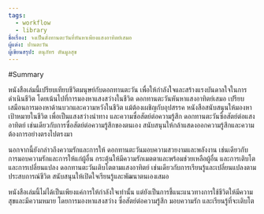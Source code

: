 ```yaml
---
tags:
  - workflow
  - library
ชื่อเรื่อง: จงเป็นดั่งทานตะวันที่หันหาเพียงแสงอาทิตย์เสมอ
ผู้แต่ง: ปานตะวัน
ผู้เขียนสรุป: ตนุภัทร ตันมูลสุข
---
```

#Summary 

หนังสือเล่มนี้เปรียบเทียบชีวิตมนุษย์กับดอกทานตะวัน เพื่อให้กำลังใจและสร้างแรงบันดาลใจในการดำเนินชีวิต โดยเน้นไปที่การมองหาแสงสว่างในชีวิต ดอกทานตะวันหันหาแสงอาทิตย์เสมอ เปรียบเสมือนการมองหาด้านบวกและความหวังในชีวิต แม้ต้องเผชิญกับอุปสรรค หนังสือสนับสนุนให้มองหาเป้าหมายในชีวิต เพื่อเป็นแสงสว่างนำทาง และความซื่อสัตย์ต่อความรู้สึก ดอกทานตะวันซื่อสัตย์ต่อแสงอาทิตย์ เช่นเดียวกับการซื่อสัตย์ต่อความรู้สึกของตนเอง สนับสนุนให้กล้าแสดงออกความรู้สึกและความต้องการอย่างตรงไปตรงมา

นอกจากนี้ยังกล่าวถึงความรักและการให้ ดอกทานตะวันมอบความสวยงามและพลังงาน เช่นเดียวกับการมอบความรักและการให้แก่ผู้อื่น กระตุ้นให้มีความรักเมตตาและพร้อมช่วยเหลือผู้อื่น และการเติบโตและการเปลี่ยนแปลง ดอกทานตะวันเติบโตตามแสงอาทิตย์ เช่นเดียวกับการเรียนรู้และเปลี่ยนแปลงตามประสบการณ์ชีวิต สนับสนุนให้เปิดใจเรียนรู้และพัฒนาตนเองเสมอ

หนังสือเล่มนี้ไม่ได้เป็นเพียงแค่การให้กำลังใจเท่านั้น แต่ยังเป็นการชี้แนะแนวทางการใช้ชีวิตให้มีความสุขและมีความหมาย โดยการมองหาแสงสว่าง ซื่อสัตย์ต่อความรู้สึก มอบความรัก และเรียนรู้ที่จะเติบโต